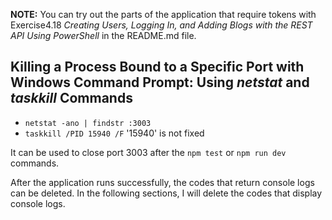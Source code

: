 **NOTE:** You can try out the parts of the application that require tokens with Exercise4.18 _Creating Users, Logging In, and Adding Blogs with the REST API Using PowerShell_ in the README.md file.

## Killing a Process Bound to a Specific Port with Windows Command Prompt: Using _netstat_ and _taskkill_ Commands ## 

- `netstat -ano | findstr :3003`
- `taskkill /PID 15940 /F`  '15940' is not fixed

It can be used to close port 3003 after the `npm test` or `npm run dev` commands.

After the application runs successfully, the codes that return console logs can be deleted. In the following sections, I will delete the codes that display console logs.


